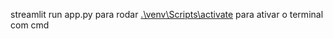 streamlit run app.py para rodar
[.\venv\Scripts\activate](https://github.com/AminahMakhoul10/streamlit.git) para ativar o terminal com cmd
